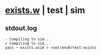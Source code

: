 # [exists.w](../../../../examples/tests/valid/exists.w) | test | sim

## stdout.log
```log
- Compiling to sim...
✔ Compiling to sim...
pass ─ exists.wsim » root/env0/test:exists
```

